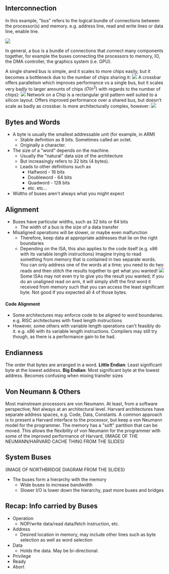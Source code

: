 ## Interconnection
In this example, "bus" refers to the logical bundle of connections between the processor(s) and memory. e.g. address line, read and write lines or data line, enable line.

![](Pasted%20image%2020230509112322.png)

In general, a bus is a bundle of connections that connect many components together, for example the buses connecting the processors to memory, IO, the DMA controller, the graphics system (i.e. GPU).

A single shared bus is simple, and it scales to more chips easily, but it becomes a bottleneck due to the number of chips sharing it:
![](Pasted%20image%2020230509112353.png)
A crossbar offers parallelism which improves performance vs a single bus, but it scales very badly to larger amounts of chips ($O(n^2)$ with regards to the number of chips):
![](Pasted%20image%2020230509112412.png)
Network on a Chip is a rectangular grid pattern well suited to a silicon layout. Offers improved performance over a shared bus, but doesn't scale as badly as crossbar. Is more architecturally complex, however:
![](Pasted%20image%2020230509112526.png)

## Bytes and Words
- A byte is usually the smallest addressable unit (for example, in ARM)
	- Stable definition as 8 bits. Sometimes called an octet.
	- Originally a character.
- The size of a "word" depends on the machine.
	- Usually the "natural" data size of the architecture
	- But increasingly refers to 32 bits (4 bytes).
	- Leads to other definitions such as 
		- Halfword - 16 bits
		- Doubleword - 64 bits
		- Quadword - 128 bits
		- etc. etc...
- Widths of buses aren't always what you might expect

## Alignment
- Buses have particular widths, such as 32 bits or 64 bits
	- The width of a bus is the size of a data transfer
- Misaligned operations will be slower, or maybe even malfunction
	- Therefore, keep data at appropriate addresses that lie on the right boundaries
	- Depending on the ISA, this also applies to the code itself (e.g. x86 with its variable length instructions)
Imagine trying to read something from memory that is contained in two separate words. You can only address one of the words at a time; you need to do two reads and then stitch the results together to get what you wanted!
![](Pasted%20image%2020230509112852.png)
Some ISAs may not even try to give you the result you wanted; if you do an unaligned read on arm, it will simply shift the first word it received from memory such that you can access the least significant byte. Not good if you expected all 4 of those bytes.

#### Code Alignment
- Some architectures may enforce code to be aligned to word boundaries. e.g. RISC architectures with fixed length instructions
- However, some others with variable length operations can't feasibly do it. e.g. x86 with its variable length instructions. Compilers may still try though, as there is a performance gain to be had.

## Endianness
The order that bytes are arranged in a word.
**Little Endian**: Least significant byte at the lowest address.
**Big Endian**: Most significant byte at the lowest address.
Becomes confusing when mixing transfer sizes

## Von Neumann & Others
Most mainstream processors are von Neumann. At least, from a software perspective; Not always at an architectural level.
Harvard architectures have separate address spaces, e.g. Code, Data, Constants.
A common approach is to present a Harvard interface to the processor, but keep a von Neumann model for the programmer. The memory has a "soft" partition that can be moved. This allows the flexibility of von Neumann for the programmer with some of the improved performance of Harvard,
(IMAGE OF THE NEUMANN/HARVARD CACHE THING FROM THE SLIDES)

## System Buses
(IMAGE OF NORTHBRIDGE DIAGRAM FROM THE SLIDES)
- The buses form a hierarchy with the memory
	- Wide buses to increase bandwidth
	- Slower I/O is lower down the hierarchy, past more buses and bridges

## Recap: Info carried by Buses
- Operation
	- NOP/write data/read data/fetch instruction, etc.
- Address
	- Desired location in memory, may include other lines such as byte selection as well as word selection
- Data
	- Holds the data. May be bi-directional.
- Privilege
- Ready
- Abort